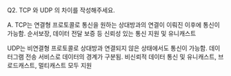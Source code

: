 Q2. TCP 와 UDP 의 차이를 작성해주세요.

A. TCP는 연결형 프로토콜로 통신을 원하는 상대방과의 연결이 이뤄진 이후에 통신이 가능함.
   순서보장, 데이터 전달 보증 등 신뢰성 있는 통신 지원 및 유니캐스트
  
   UDP는 비연결형 프로토콜로 상대방과 연결되지 않은 상태에서도 통신이 가능함.
   데이터그램 전송 서비스로 데이터의 경계가 구분됨.
   비신뢰적 데이터 통신 및 유니캐스트, 브로드캐스트, 멀티캐스트 모두 지원
